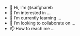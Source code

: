 - 👋 Hi, I’m @saifghareb
- 👀 I’m interested in ...
- 🌱 I’m currently learning ...
- 💞️ I’m looking to collaborate on ...
- 📫 How to reach me ...

<!---
saifghareb/saifghareb is a ✨ special ✨ repository because its `README.md` (this file) appears on your GitHub profile.
You can click the Preview link to take a look at your changes.
--->
